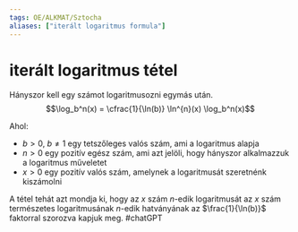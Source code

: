 ```yaml
---
tags: OE/ALKMAT/Sztocha 
aliases: ["iterált logaritmus formula"]
---
```

# iterált logaritmus tétel
Hányszor kell egy számot logaritmusozni egymás után.
$$\log_b^n(x) = \cfrac{1}{\ln(b)} \ln^{n}(x) \log_b^n(x)$$

Ahol:

-   $b > 0$, $b \neq 1$ egy tetszőleges valós szám, ami a logaritmus alapja
-   $n > 0$ egy pozitív egész szám, ami azt jelöli, hogy hányszor alkalmazzuk a logaritmus műveletet
-   $x > 0$ egy pozitív valós szám, amelynek a logaritmusát szeretnénk kiszámolni

A tétel tehát azt mondja ki, hogy az $x$ szám $n$-edik logaritmusát az $x$ szám természetes logaritmusának $n$-edik hatványának az $\frac{1}{\ln(b)}$ faktorral szorozva kapjuk meg.
#chatGPT 